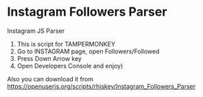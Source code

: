 # Instagram Followers Parser
 Instagram JS Parser
1. This is script for TAMPERMONKEY
2. Go to INSTAGRAM page, open Followers/Followed
3. Press Down Arrow key
4. Open Developers Console and enjoy)

Also you can download it from https://openuserjs.org/scripts/rhiskey/Instagram_Followers_Parser
